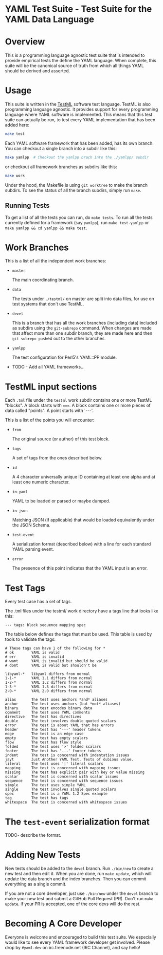YAML Test Suite - Test Suite for the YAML Data Language
=======================================================

# Overview

This is a programming language agnostic test suite that is intended to provide
empirical tests the define the YAML language. When complete, this suite will be
the canonical source of truth from which all things YAML should be derived and
asserted.

# Usage

This suite is written in the [TestML](http://testml.org) software test
language. TestML is also programming language agnostic. It provides support for
every programming language where YAML software is implemented. This means that
this test suite can actually be run, to test every YAML implementation that has
been added here:
```bash
make test
```

Each YAML software framework that has been added, has its own branch. You can
checkout a single branch into a subdir like this:
```bash
make yamlpp  # Checkout the yamlpp brach into the ./yamlpp/ subdir
```

or checkout all framework branches as subdirs like this:
```bash
make work
```

Under the hood, the Makefile is using `git worktree` to make the branch
subdirs. To see the status of all the branch subdirs, simply run `make`.

## Running Tests

To get a list of all the tests you can run, do `make tests`. To run all the
tests currently defined for a framework (say `yamlpp`), run `make test-yamlpp`
or `make yamlpp && cd yamlpp && make test`.

# Work Branches

This is a list of all the independent work branches:

* `master`

  The main coordinating branch.

* `data`

  The tests under `./testml/` on master are split into data files, for use on
  test systems that don't use TestML.

* `devel`

  This is a branch that has all the work branches (including data) included as
  subdirs using the `git-subrepo` command. When changes are made that affect
  more than one subdir branch, they are made here and then `git subrepo push`ed
  out to the other branches.

* `yamlpp`

  The test configuration for Perl5's YAML::PP module.

* TODO - Add all YAML frameworks...

# TestML input sections

Each `.tml` file under the `testml` work subdir contains one or more TestML
"blocks". A block starts with `===`. A block contains one or more pieces of
data called "points". A point starts with '---'.

This is a list of the points you will encounter:

* `from`

  The original source (or author) of this test block.

* `tags`

  A set of tags from the ones described below.

* `id`

  A 4 character universally unique ID containing at least one alpha and at
  least one numeric character.

* `in-yaml`

  YAML to be loaded or parsed or maybe dumped.

* `in-json`

  Matching JSON (if applicable) that would be loaded equivalently under the
  JSON Schema.

* `test-event`

  A serialization format (described below) with a line for each standard YAML
  parsing event.

* `error`

  The presence of this point indicates that the YAML input is an error.

# Test Tags

Every test case has a set of tags.

The .tml files under the testml/ work directory have a tags line that looks
like this:
```
--- tags: block sequence mapping spec
```

The table below defines the tags that must be used. This table is used by tools
to validate the tags:

```
# These tags can have 1 of the following for *
# ok        YAML is valid
# err       YAML is invalid
# want      YAML is invalid but should be valid
# dont      YAML is valid but shouldn't be

libyaml-*   libyaml differs from normal
1-1-*       YAML 1.1 differs from normal
1-2-*       YAML 1.2 differs from normal
1-3-*       YAML 1.3 differs from normal
2-0-*       YAML 2.0 differs from normal

alias       The test uses anchors *and* aliases
anchor      The test uses anchors (but *not* aliases)
binary      The test encodes binary data
comment     The test uses YAML comments
directive   The test has directives
double      The test involves double quoted scalars
error       The test is about YAML that has errors
header      The test has '---' header tokens
edge        The test is an edge case
empty       The test has empty scalars
flow        The test has flow style
folded      The test uses '>' folded scalars
footer      The test has '...' footer tokens
indent      The test is concerned with indentation issues
jayt        Just Another YAML Test. Tests of dubious value.
literal     The test uses '|' literal scalars
mapping     The test is concerned with mapping issues
missing     The test has explicit pair with key or value missing
scalar      The test is concerned with scalar issues
sequence    The test is concerned with sequence issues
simple      The test uses simple YAML
single      The test involves single quoted scalars
spec        The test is a YAML 1.2 Spec example
tag         The test has tags
whitespace  The test is concerned with whitespace issues
```

# The `test-event` serialization format

TODO- describe the format.

# Adding New Tests

New tests should be added to the `devel` branch. Run `./bin/new` to create a
new test and then edit it. When you are done, run `make update`, which will
update the data branch and the index branches. Then you can commit everything
as a single commit.

If you are not a core developer, just use `./bin/new` under the `devel` branch
to make your new test and submit a GitHub Pull Request (PR). Don't run `make
update`. If your PR is accepted, one of the core devs will do the rest.

# Becoming A Core Developer

Everyone is welcome and encouraged to build this test suite. We especially
would like to see every YAML framework developer get involved. Please drop by
`#yaml-dev` on irc.freenode.net (IRC Channel), and say hello!
